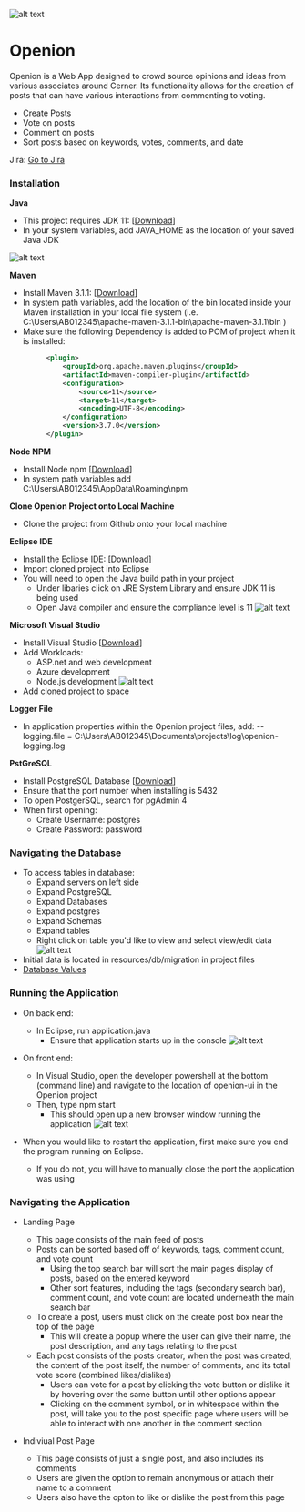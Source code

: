 
![alt text](https://github.com/illwill3314/practice/blob/master/common/images/cerner.png "Logo Title Text 1")

# Openion

Openion is a Web App designed to crowd source opinions and ideas from various associates around Cerner. Its functionality allows for the creation of posts that can have various interactions from commenting to voting.
  - Create Posts 
  - Vote on posts
  - Comment on posts
  - Sort posts based on keywords, votes, comments, and date

Jira: [Go to Jira](https://jira2.cerner.com/browse/ACADEM-54613 "Openion Jira")

### Installation
**Java**
 - This project requires JDK 11: [[Download](https://www.oracle.com/java/technologies/javase-jdk11-downloads.html "Java Download")]
- In your system variables, add JAVA_HOME as the location of your saved Java JDK


![alt text](https://github.com/illwill3314/practice/blob/master/common/images/Enviromental_Variables.PNG)


**Maven**
   - Install Maven 3.1.1: [[Download](https://archive.apache.org/dist/maven/maven-3/ "Maven Download")]
   - In system path variables, add the location of the bin located inside your Maven installation in your local file system (i.e. C:\Users\AB012345\apache-maven-3.1.1-bin\apache-maven-3.1.1\bin )
   - Make sure the following Dependency is added to POM of project when it is installed:
   ```xml
            <plugin>
                <groupId>org.apache.maven.plugins</groupId>
                <artifactId>maven-compiler-plugin</artifactId>
                <configuration>
                    <source>11</source>
                    <target>11</target>
                    <encoding>UTF-8</encoding>
                </configuration>
                <version>3.7.0</version>
            </plugin>
```
   
**Node NPM**
   - Install Node npm [[Download](https://nodejs.org/en/download/ "Node NPM Download")]
   - In system path variables add C:\Users\AB012345\AppData\Roaming\npm 
   
**Clone Openion Project onto Local Machine**
   - Clone the project from Github onto your local machine

**Eclipse IDE**
   - Install the Eclipse IDE: [[Download](https://www.eclipse.org/downloads/ "Eclipse Download")]
   - Import cloned project into Eclipse 
   - You will need to open the Java build path in your project
      - Under libaries click on JRE System Library and ensure JDK 11 is being used
      - Open Java compiler and ensure the compliance level is 11
![alt text](https://github.com/illwill3314/practice/blob/master/common/images/Java_Build_Path.PNG)

**Microsoft Visual Studio** 
   - Install Visual Studio [[Download](https://visualstudio.microsoft.com/vs/ "Visual Studios Download")]
   - Add Workloads: 
     - ASP.net and web development 
     - Azure development 
     - Node.js development
![alt text](https://github.com/illwill3314/practice/blob/master/common/images/Visual_Studio_Workloads.PNG)
 - Add cloned project to space
   
**Logger File**
   - In application properties within the Openion project files, add: 
      -- logging.file = C:\Users\AB012345\Documents\projects\log\openion-logging.log

**PstGreSQL**
   - Install PostgreSQL Database [[Download](https://www.enterprisedb.com/downloads/postgres-postgresql-downloads "PostgreSQL Download")]
   - Ensure that the port number when installing is 5432
   - To open PostgerSQL, search for pgAdmin 4
   - When first opening: 
      - Create Username: postgres
      - Create Password: password
 
### Navigating the Database
- To access tables in database:
   - Expand servers on left side 
   - Expand PostgreSQL 
   - Expand Databases 
   - Expand postgres 
   - Expand Schemas 
   - Expand tables 
   - Right click on table you'd like to view and select view/edit data 
   ![alt text](https://github.com/illwill3314/practice/blob/master/common/images/Database.PNG)
- Initial data is located in resources/db/migration in project files 
- [Database Values](../blob/master/LICENSE)
   
### Running the Application 
- On back end: 
   - In Eclipse, run application.java 
      - Ensure that application starts up in the console 
      ![alt text](https://github.com/illwill3314/practice/blob/master/common/images/Application_Started.PNG)

- On front end: 
   - In Visual Studio, open the developer powershell at the bottom (command line) and navigate to the location of openion-ui in the Openion project
   - Then, type npm start
      - This should open up a new browser window running the application 
![alt text](https://github.com/illwill3314/practice/blob/master/common/images/npm_start.PNG)
- When you would like to restart the application, first make sure you end the program running on Eclipse. 
   - If you do not, you will have to manually close the port the application was using  
   
### Navigating the Application 
   - Landing Page 
      - This page consists of the main feed of posts
      - Posts can be sorted based off of keywords, tags, comment count, and vote count 
         - Using the top search bar will sort the main pages display of posts, based on the entered keyword 
         - Other sort features, including the tags (secondary search bar), comment count, and vote count are located underneath the main search bar 
      - To create a post, users must click on the create post box near the top of the page
         - This will create a popup where the user can give their name, the post description, and any tags relating to the post
      - Each post consists of the posts creator, when the post was created, the content of the post itself, the number of comments, and its total vote score (combined likes/dislikes)
         - Users can vote for a post by clicking the vote button or dislike it by hovering over the same button until other options appear 
         - Clicking on the comment symbol, or in whitespace within the post, will take you to the post specific page where users will be able to interact with one another in the comment section 
         
   - Indiviual Post Page 
      - This page consists of just a single post, and also includes its comments 
      - Users are given the option to remain anonymous or attach their name to a comment 
      - Users also have the opton to like or dislike the post from this page 
